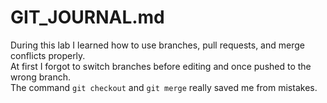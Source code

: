 # GIT_JOURNAL.md

During this lab I learned how to use branches, pull requests, and merge conflicts properly.  
At first I forgot to switch branches before editing and once pushed to the wrong branch.  
The command `git checkout` and `git merge` really saved me from mistakes.
